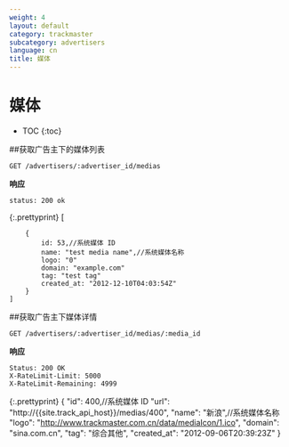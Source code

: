 ```yaml
---
weight: 4
layout: default
category: trackmaster
subcategory: advertisers
language: cn
title: 媒体
---
```


# 媒体

* TOC
{:toc}

##获取广告主下的媒体列表

    GET /advertisers/:advertiser_id/medias

**响应**

    status: 200 ok

{:.prettyprint}
    [

        {
            id: 53,//系统媒体 ID
            name: "test media name",//系统媒体名称
            logo: "0"
            domain: "example.com"
            tag: "test tag"
            created_at: "2012-12-10T04:03:54Z"
        }
    ]

##获取广告主下媒体详情

    GET /advertisers/:advertiser_id/medias/:media_id

**响应**

    Status: 200 OK
    X-RateLimit-Limit: 5000
    X-RateLimit-Remaining: 4999

{:.prettyprint}
    {
        "id": 400,//系统媒体 ID
        "url": "http://{{site.track_api_host}}/medias/400",
        "name": "新浪",//系统媒体名称
        "logo": "http://www.trackmaster.com.cn/data/mediaIcon/1.ico",
        "domain": "sina.com.cn",
        "tag": "综合其他",
        "created_at": "2012-09-06T20:39:23Z"
    }


